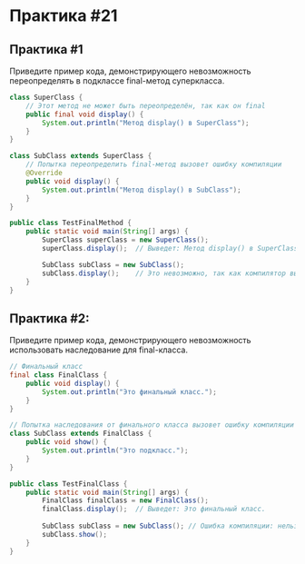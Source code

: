 # Практика #21


## Практика #1

Приведите пример кода, демонстрирующего невозможность переопределять в подклассе final-метод суперкласса.

```java
class SuperClass {
    // Этот метод не может быть переопределён, так как он final
    public final void display() {
        System.out.println("Метод display() в SuperClass");
    }
}

class SubClass extends SuperClass {
    // Попытка переопределить final-метод вызовет ошибку компиляции
    @Override
    public void display() {
        System.out.println("Метод display() в SubClass");
    }
}

public class TestFinalMethod {
    public static void main(String[] args) {
        SuperClass superClass = new SuperClass();
        superClass.display();  // Выведет: Метод display() в SuperClass

        SubClass subClass = new SubClass();
        subClass.display();    // Это невозможно, так как компилятор выдаст ошибку
    }
}

```

## Практика #2: 

Приведите пример кода, демонстрирующего невозможность использовать наследование для final-класса.

```java
// Финальный класс
final class FinalClass {
    public void display() {
        System.out.println("Это финальный класс.");
    }
}

// Попытка наследования от финального класса вызовет ошибку компиляции
class SubClass extends FinalClass {
    public void show() {
        System.out.println("Это подкласс.");
    }
}

public class TestFinalClass {
    public static void main(String[] args) {
        FinalClass finalClass = new FinalClass();
        finalClass.display();  // Выведет: Это финальный класс.
        
        SubClass subClass = new SubClass(); // Ошибка компиляции: нельзя наследовать от final класса
        subClass.show();
    }
}

```
